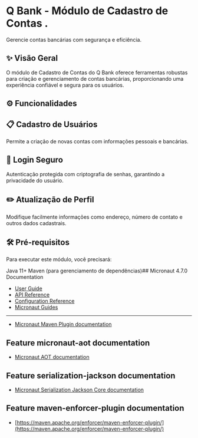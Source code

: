 # Q Bank - Módulo de Cadastro de Contas .
Gerencie contas bancárias com segurança e eficiência.



## ✨ Visão Geral
O módulo de Cadastro de Contas do Q Bank oferece ferramentas robustas para criação e gerenciamento de contas bancárias, proporcionando uma experiência confiável e segura para os usuários.

## ⚙️ Funcionalidades
## 📋 Cadastro de Usuários
Permite a criação de novas contas com informações pessoais e bancárias.

## 🔐 Login Seguro
Autenticação protegida com criptografia de senhas, garantindo a privacidade do usuário.

## ✏️ Atualização de Perfil
Modifique facilmente informações como endereço, número de contato e outros dados cadastrais.

## 🛠️ Pré-requisitos
Para executar este módulo, você precisará:

Java 11+
Maven (para gerenciamento de dependências)## Micronaut 4.7.0 Documentation

- [User Guide](https://docs.micronaut.io/4.7.0/guide/index.html)
- [API Reference](https://docs.micronaut.io/4.7.0/api/index.html)
- [Configuration Reference](https://docs.micronaut.io/4.7.0/guide/configurationreference.html)
- [Micronaut Guides](https://guides.micronaut.io/index.html)
---

- [Micronaut Maven Plugin documentation](https://micronaut-projects.github.io/micronaut-maven-plugin/latest/)
## Feature micronaut-aot documentation

- [Micronaut AOT documentation](https://micronaut-projects.github.io/micronaut-aot/latest/guide/)


## Feature serialization-jackson documentation

- [Micronaut Serialization Jackson Core documentation](https://micronaut-projects.github.io/micronaut-serialization/latest/guide/)


## Feature maven-enforcer-plugin documentation

- [https://maven.apache.org/enforcer/maven-enforcer-plugin/](https://maven.apache.org/enforcer/maven-enforcer-plugin/)




